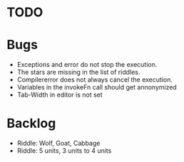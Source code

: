 # TODO

# Bugs

* Exceptions and error do not stop the execution.
* The stars are missing in the list of riddles.
* Compilererror does not always cancel the execution.
* Variables in the invokeFn call should get annonymized
* Tab-Width in editor is not set

# Backlog

* Riddle: Wolf, Goat, Cabbage
* Riddle: 5 units, 3 units to 4 units

